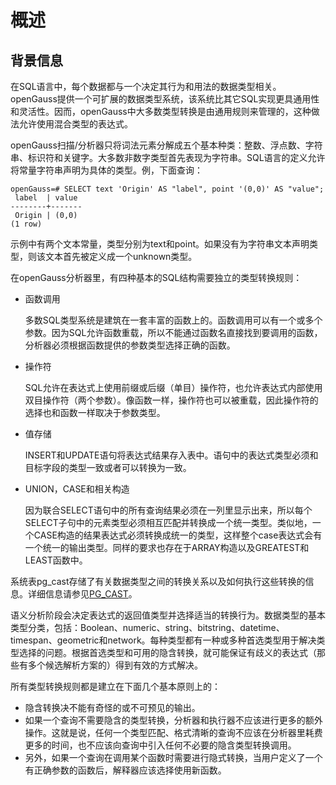 # 概述

## 背景信息<a name="zh-cn_topic_0283136636_zh-cn_topic_0237122007_zh-cn_topic_0059778774_s2b7b7e4374fc4b6b9010857a056985ab"></a>

在SQL语言中，每个数据都与一个决定其行为和用法的数据类型相关。openGauss提供一个可扩展的数据类型系统，该系统比其它SQL实现更具通用性和灵活性。因而，openGauss中大多数类型转换是由通用规则来管理的，这种做法允许使用混合类型的表达式。

openGauss扫描/分析器只将词法元素分解成五个基本种类：整数、浮点数、字符串、标识符和关键字。大多数非数字类型首先表现为字符串。SQL语言的定义允许将常量字符串声明为具体的类型。例，下面查询：

```
openGauss=# SELECT text 'Origin' AS "label", point '(0,0)' AS "value";
 label  | value
--------+-------
 Origin | (0,0)
(1 row)
```

示例中有两个文本常量，类型分别为text和point。如果没有为字符串文本声明类型，则该文本首先被定义成一个unknown类型。

在openGauss分析器里，有四种基本的SQL结构需要独立的类型转换规则：

-   函数调用

    多数SQL类型系统是建筑在一套丰富的函数上的。函数调用可以有一个或多个参数。因为SQL允许函数重载，所以不能通过函数名直接找到要调用的函数，分析器必须根据函数提供的参数类型选择正确的函数。

-   操作符

    SQL允许在表达式上使用前缀或后缀（单目）操作符，也允许表达式内部使用双目操作符（两个参数）。像函数一样，操作符也可以被重载，因此操作符的选择也和函数一样取决于参数类型。

-   值存储

    INSERT和UPDATE语句将表达式结果存入表中。语句中的表达式类型必须和目标字段的类型一致或者可以转换为一致。

-   UNION，CASE和相关构造

    因为联合SELECT语句中的所有查询结果必须在一列里显示出来，所以每个SELECT子句中的元素类型必须相互匹配并转换成一个统一类型。类似地，一个CASE构造的结果表达式必须转换成统一的类型，这样整个case表达式会有一个统一的输出类型。同样的要求也存在于ARRAY构造以及GREATEST和LEAST函数中。


系统表pg\_cast存储了有关数据类型之间的转换关系以及如何执行这些转换的信息。详细信息请参见[PG\_CAST](../DatabaseReference/PG_CAST.md)。

语义分析阶段会决定表达式的返回值类型并选择适当的转换行为。数据类型的基本类型分类，包括：Boolean、numeric、string、bitstring、datetime、timespan、geometric和network。每种类型都有一种或多种首选类型用于解决类型选择的问题。根据首选类型和可用的隐含转换，就可能保证有歧义的表达式（那些有多个候选解析方案的）得到有效的方式解决。

所有类型转换规则都是建立在下面几个基本原则上的：

-   隐含转换决不能有奇怪的或不可预见的输出。
-   如果一个查询不需要隐含的类型转换，分析器和执行器不应该进行更多的额外操作。这就是说，任何一个类型匹配、格式清晰的查询不应该在分析器里耗费更多的时间，也不应该向查询中引入任何不必要的隐含类型转换调用。
-   另外，如果一个查询在调用某个函数时需要进行隐式转换，当用户定义了一个有正确参数的函数后，解释器应该选择使用新函数。

